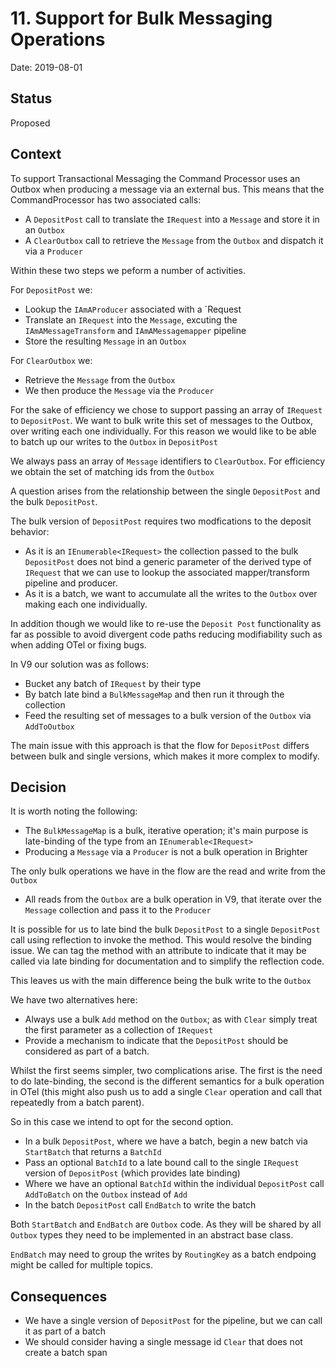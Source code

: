 # 11. Support for Bulk Messaging Operations 

Date: 2019-08-01

## Status

Proposed

## Context
   
To support Transactional Messaging the Command Processor uses an Outbox when producing a message via an external bus. This means that the CommandProcessor has two associated calls:

* A `DepositPost` call to translate the `IRequest` into a `Message` and store it in an `Outbox`
* A `ClearOutbox` call to retrieve the `Message` from the `Outbox` and dispatch it via a `Producer`

Within these two steps we peform a number of activities.

For `DepositPost` we:

* Lookup the `IAmAProducer` associated with a `Request
* Translate an `IRequest` into the `Message`, excuting the `IAmAMessageTransform` and `IAmAMessagemapper` pipeline
* Store the resulting `Message` in an `Outbox`

For `ClearOutbox` we:

* Retrieve the `Message` from the `Outbox`
* We then produce the `Message` via the `Producer`

For the sake of efficiency we chose to support passing an array of `IRequest` to `DepositPost`. We want to bulk write this set of messages to the Outbox, over writing each one individually. For this reason we would like to be able to batch up our writes to the `Outbox` in `DepositPost`

We always pass an array of `Message` identifiers to `ClearOutbox`. For efficiency we obtain the set of matching ids from the `Outbox`

A question arises from the relationship between the single `DepositPost` and the bulk `DepositPost`.

The bulk version of `DepositPost` requires two modfications to the deposit behavior:

* As it is an `IEnumerable<IRequest>` the collection passed to the bulk `DepositPost` does not bind a generic parameter of the derived type of `IRequest` that we can use to lookup the associated mapper/transform pipeline and producer.
* As it is a batch, we want to accumulate all the writes to the `Outbox` over making each one individually.

In addition though we would like to re-use the `Deposit Post` functionality as far as possible to avoid divergent code paths reducing modifiability such as when adding OTel or fixing bugs. 

In V9 our solution was as follows:

* Bucket any batch of `IRequest` by their type
* By batch late bind a `BulkMessageMap` and then run it through the collection
* Feed the resulting set of messages to a bulk version of the `Outbox` via `AddToOutbox`

The main issue with this approach is that the flow for `DepositPost` differs between bulk and single versions, which makes it more complex to modify. 

## Decision

It is worth noting the following:

* The `BulkMessageMap` is a bulk, iterative operation; it's main purpose is late-binding of the type from an `IEnumerable<IRequest>`
* Producing a `Message` via a `Producer` is not a bulk operation in Brighter

The only bulk operations we have in the flow are the read and write from the `Outbox`

* All reads from the `Outbox` are a bulk operation in V9, that iterate over the `Message` collection and pass it to the `Producer`

It is possible for us to late bind the bulk `DepositPost` to a single `DepositPost` call using reflection to invoke the method. This would resolve the binding issue. We can tag the method with an attribute to indicate that it may be called via late binding for documentation and to simplify the reflection code.

This leaves us with the main difference being the bulk write to the `Outbox`

We have two alternatives here:

* Always use a bulk `Add` method on the `Outbox`; as with `Clear` simply treat the first parameter as a collection of `IRequest`
* Provide a mechanism to indicate that the `DepositPost` should be considered as part of a batch.
                                                                                               
Whilst the first seems simpler, two complications arise. The first is the need to do late-binding, the second is the different semantics for a bulk operation in OTel (this might also push us to add a single `Clear` operation and call that repeatedly from a batch parent).

So in this case we intend to opt for the second option.

* In a bulk `DepositPost`, where we have a batch, begin a new batch via `StartBatch` that returns a `BatchId`
* Pass an optional `BatchId` to a late bound call to the single `IRequest` version of `DepositPost` (which provides late binding) 
* Where we have an optional `BatchId` within the individual `DepositPost` call `AddToBatch` on the `Outbox` instead of `Add`
* In the batch `DepositPost` call `EndBatch` to write the batch

Both `StartBatch` and `EndBatch` are `Outbox` code. As they will be shared by all `Outbox` types they need to be implemented in an abstract base class.

`EndBatch` may need to group the writes by `RoutingKey` as a batch endpoing might be called for multiple topics.

## Consequences
      
* We have a single version of `DepositPost` for the pipeline, but we can call it as part of a batch
* We should consider having a single message id `Clear` that does not create a batch span